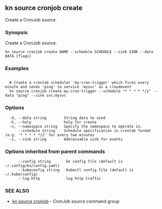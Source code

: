 ## kn source cronjob create

Create a CronJob source.

### Synopsis

Create a CronJob source.

```
kn source cronjob create NAME --schedule SCHEDULE --sink SINK --data DATA [flags]
```

### Examples

```

  # Create a crontab scheduler 'my-cron-trigger' which fires every minute and sends 'ping' to service 'mysvc' as a cloudevent
  kn source cronjob create my-cron-trigger --schedule "* * * * */1" --data "ping" --sink svc:mysvc
```

### Options

```
  -d, --data string        String data to send
  -h, --help               help for create
  -n, --namespace string   Specify the namespace to operate in.
      --schedule string    Schedule specification in crontab format (e.g. '* * * * */2' for every two minutes
  -s, --sink string        Addressable sink for events
```

### Options inherited from parent commands

```
      --config string       kn config file (default is ~/.config/kn/config.yaml)
      --kubeconfig string   kubectl config file (default is ~/.kube/config)
      --log-http            log http traffic
```

### SEE ALSO

* [kn source cronjob](kn_source_cronjob.md)	 - CronJob source command group

